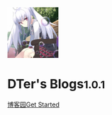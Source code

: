 <img src="_static/images/logo.jpg" style="zoom:25%;" />

# DTer's Blogs<small>1.0.1</small>

[博客园](https://www.cnblogs.com/DTer1999/)[Get Started](#前端)

